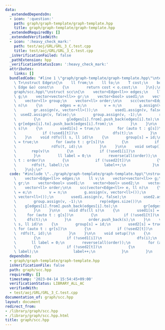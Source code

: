 ```yaml
---
data:
  _extendedDependsOn:
  - icon: ':question:'
    path: graph/graph-template/graph-template.hpp
    title: graph/graph-template/graph-template.hpp
  _extendedRequiredBy: []
  _extendedVerifiedWith:
  - icon: ':heavy_check_mark:'
    path: test/aoj/GRL/GRL_3_C.test.cpp
    title: test/aoj/GRL/GRL_3_C.test.cpp
  _isVerificationFailed: false
  _pathExtension: hpp
  _verificationStatusIcon: ':heavy_check_mark:'
  attributes:
    links: []
  bundledCode: "#line 1 \"graph/graph-template/graph-template.hpp\"\ntemplate <typename\
    \ T>\nstruct Edge\n{\n    ll from;\n    ll to;\n    T cost;\n    bool operator<(const\
    \ Edge &o) const\n    {\n        return cost < o.cost;\n    }\n};\n#line 2 \"\
    graph/scc.hpp\"\nstruct scc\n{\n    vector<Edge<ll>> edges;\n    ll v;\n    vector<vector<ll>>\
    \ g;\n    vector<vector<ll>> gr;\n    vector<bool> used1;\n    vector<bool> used2;\n\
    \    vector<ll> group;\n    vector<ll> order;\n\n    scc(vector<Edge<ll>> e, ll\
    \ n)\n    {\n        edges = e;\n        v = n;\n        g.assign(v, vector<ll>());\n\
    \        gr.assign(v, vector<ll>());\n        used1.assign(v, false);\n      \
    \  used2.assign(v, false);\n        group.assign(v, -1);\n        rep(edges.size())\n\
    \        {\n            g[edges[i].from].push_back(edges[i].to);\n           \
    \ gr[edges[i].to].push_back(edges[i].from);\n        }\n    }\n\n    void dfs(ll\
    \ s)\n    {\n        used1[s] = true;\n        for (auto t : g[s])\n        {\n\
    \            if (!used1[t])\n                dfs(t);\n        }\n        order.push_back(s);\n\
    \    }\n    void rdfs(ll s, ll id)\n    {\n        group[s] = id;\n        used2[s]\
    \ = true;\n        for (auto t : gr[s])\n        {\n            if (!used2[t])\n\
    \                rdfs(t, id);\n        }\n    }\n\n    void setup()\n    {\n \
    \       rep(v)\n        {\n            if (!used1[i])\n                dfs(i);\n\
    \        }\n        ll label = 0;\n        reverse(all(order));\n        for (auto\
    \ t : order)\n        {\n            if (!used2[t])\n            {\n         \
    \       rdfs(t, label);\n                label++;\n            }\n        }\n\
    \    }\n};\n"
  code: "#include \"../graph/graph-template/graph-template.hpp\"\nstruct scc\n{\n\
    \    vector<Edge<ll>> edges;\n    ll v;\n    vector<vector<ll>> g;\n    vector<vector<ll>>\
    \ gr;\n    vector<bool> used1;\n    vector<bool> used2;\n    vector<ll> group;\n\
    \    vector<ll> order;\n\n    scc(vector<Edge<ll>> e, ll n)\n    {\n        edges\
    \ = e;\n        v = n;\n        g.assign(v, vector<ll>());\n        gr.assign(v,\
    \ vector<ll>());\n        used1.assign(v, false);\n        used2.assign(v, false);\n\
    \        group.assign(v, -1);\n        rep(edges.size())\n        {\n        \
    \    g[edges[i].from].push_back(edges[i].to);\n            gr[edges[i].to].push_back(edges[i].from);\n\
    \        }\n    }\n\n    void dfs(ll s)\n    {\n        used1[s] = true;\n   \
    \     for (auto t : g[s])\n        {\n            if (!used1[t])\n           \
    \     dfs(t);\n        }\n        order.push_back(s);\n    }\n    void rdfs(ll\
    \ s, ll id)\n    {\n        group[s] = id;\n        used2[s] = true;\n       \
    \ for (auto t : gr[s])\n        {\n            if (!used2[t])\n              \
    \  rdfs(t, id);\n        }\n    }\n\n    void setup()\n    {\n        rep(v)\n\
    \        {\n            if (!used1[i])\n                dfs(i);\n        }\n \
    \       ll label = 0;\n        reverse(all(order));\n        for (auto t : order)\n\
    \        {\n            if (!used2[t])\n            {\n                rdfs(t,\
    \ label);\n                label++;\n            }\n        }\n    }\n};\n"
  dependsOn:
  - graph/graph-template/graph-template.hpp
  isVerificationFile: false
  path: graph/scc.hpp
  requiredBy: []
  timestamp: '2023-04-14 15:54:45+09:00'
  verificationStatus: LIBRARY_ALL_AC
  verifiedWith:
  - test/aoj/GRL/GRL_3_C.test.cpp
documentation_of: graph/scc.hpp
layout: document
redirect_from:
- /library/graph/scc.hpp
- /library/graph/scc.hpp.html
title: graph/scc.hpp
---
```

